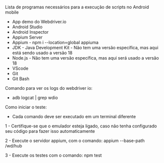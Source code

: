 Lista de programas necessários para a execução de scripts no Android mobile

*  App demo do Webdriver.io
* Android Studio
* Android Inspector
* Appium Server
* Appium - npm i --location=global appiuma
* JDK - Java Development Kit - Não tem uma versão específica, mas aqui está sendo usado a versão 18
* Node.js - Não tem uma versão específica, mas aqui será usado a versão 18
* VScode
* Git
* Git Bash

Comando para ver os logs do webdriver io:
* adb logcat | grep wdio

Como iniciar o teste:

* Cada comando deve ser executado em um terminal diferente

1 - Certifique-se que o emulador esteja ligado, caso não tenha configurado seu código para fazer isso automaticamente

2 - Execute o servidor appium, com o comando: appium --base-path /wd/hub

3 - Execute os testes com o comando: npm test
